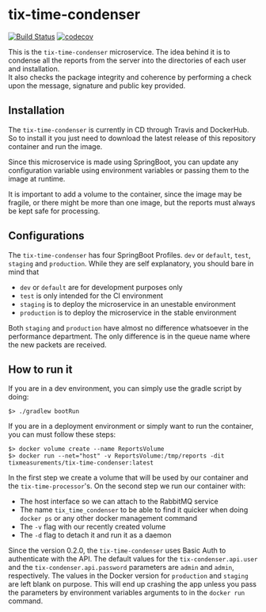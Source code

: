 # tix-time-condenser
[![Build Status](https://travis-ci.org/TiX-measurements/tix-time-condenser.svg?branch=master)](https://travis-ci.org/TiX-measurements/tix-time-condenser)
[![codecov](https://codecov.io/gh/TiX-measurements/tix-time-condenser/branch/master/graph/badge.svg)](https://codecov.io/gh/TiX-measurements/tix-time-condenser)

This is the `tix-time-condenser` microservice. The idea behind it is to condense all the reports from the server into the 
directories of each user and installation.  
It also checks the package integrity and coherence by performing a check upon the message, signature and public key provided.

## Installation

The `tix-time-condenser` is currently in CD through Travis and DockerHub. So to install it you just need to download the 
latest release of this repository container and run the image.

Since this microservice is made using SpringBoot, you can update any configuration variable using environment variables 
or passing them to the image at runtime.

It is important to add a volume to the container, since the image may be fragile, or there might be more than one image, 
but the reports must always be kept safe for processing.

## Configurations

The `tix-time-condenser` has four SpringBoot Profiles. `dev` or `default`, `test`, `staging` and `production`. While 
they are self explanatory, you should bare in mind that

  * `dev` or `default` are for development purposes only
  * `test` is only intended for the CI environment
  * `staging` is to deploy the microservice in an unestable environment
  * `production` is to deploy the microservice in the stable environment
  
Both `staging` and `production` have almost no difference whatsoever in the performance department. The only difference 
is in the queue name where the new packets are received.

## How to run it

If you are in a dev environment, you can simply use the gradle script by doing:
```
$> ./gradlew bootRun
```

If you are in a deployment environment or simply want to run the container, you can must follow these steps:
```
$> docker volume create --name ReportsVolume
$> docker run --net="host" -v ReportsVolume:/tmp/reports -dit tixmeasurements/tix-time-condenser:latest
```

In the first step we create a volume that will be used by our container and the `tix-time-processor`'s. 
On the second step we run our container with:

  * The host interface so we can attach to the RabbitMQ service
  * The name `tix_time_condenser` to be able to find it quicker when doing `docker ps` or any other docker management command
  * The `-v` flag with our recently created volume
  * The `-d` flag to detach it and run it as a daemon
  
Since the version 0.2.0, the `tix-time-condenser` uses Basic Auth to authenticate with the API. The default values for the 
`tix-condenser.api.user` and the `tix-condenser.api.password` parameters are `admin` and `admin`, respectively. The values
in the Docker version for `production` and `staging` are left blank on purpose. This will end up crashing the app unless 
you pass the parameters by environment variables arguments to in the `docker run` command.
